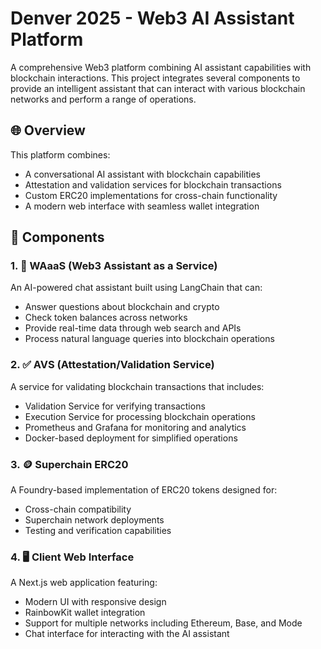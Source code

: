 # Denver 2025 - Web3 AI Assistant Platform

A comprehensive Web3 platform combining AI assistant capabilities with blockchain interactions. This project integrates several components to provide an intelligent assistant that can interact with various blockchain networks and perform a range of operations.

## 🌐 Overview

This platform combines:
- A conversational AI assistant with blockchain capabilities
- Attestation and validation services for blockchain transactions
- Custom ERC20 implementations for cross-chain functionality
- A modern web interface with seamless wallet integration

## 🧩 Components

### 1. 💬 WAaaS (Web3 Assistant as a Service)
An AI-powered chat assistant built using LangChain that can:
- Answer questions about blockchain and crypto
- Check token balances across networks
- Provide real-time data through web search and APIs
- Process natural language queries into blockchain operations

### 2. ✅ AVS (Attestation/Validation Service)
A service for validating blockchain transactions that includes:
- Validation Service for verifying transactions
- Execution Service for processing blockchain operations
- Prometheus and Grafana for monitoring and analytics
- Docker-based deployment for simplified operations

### 3. 🪙 Superchain ERC20
A Foundry-based implementation of ERC20 tokens designed for:
- Cross-chain compatibility
- Superchain network deployments
- Testing and verification capabilities

### 4. 🖥️ Client Web Interface
A Next.js web application featuring:
- Modern UI with responsive design
- RainbowKit wallet integration
- Support for multiple networks including Ethereum, Base, and Mode
- Chat interface for interacting with the AI assistant


